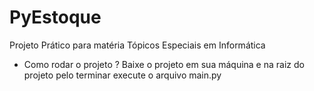 # PyEstoque
Projeto Prático para matéria Tópicos Especiais em Informática

- Como rodar o projeto ?
Baixe o projeto em sua máquina e na raiz do projeto pelo terminar execute o arquivo main.py
